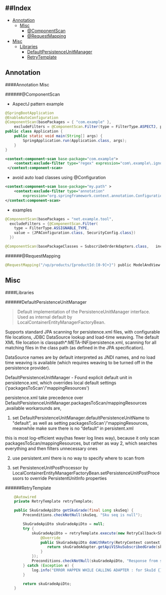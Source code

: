 
##Index
---

* [Annotation](#annotation)
    - [Misc](#annotation-misc)
        + [@ComponentScan](#componentscan)
        + [@RequestMapping](#requestmapping)
* [Misc](#misc)    
    - [Libraries](#Libraries)
        + [DefaultPersistenceUnitManager](#defaultpersistenceunitmanager)
        + [RetryTemplate](#retrytemplate)



Annotation
---
####Annotation Misc

######@ComponentScan
* AspectJ pattern example
```java
@SpringBootApplication
@EnableAutoConfiguration
@ComponentScan(basePackages = { "com.example" },
    excludeFilters = @ComponentScan.Filter(type = FilterType.ASPECTJ, pattern = "com.example.ignore.*"))
public class Application {
    public static void main(String[] args) {
        SpringApplication.run(Application.class, args);
    }
}

```

```xml
<context:component-scan base-package="com.example">
    <context:exclude-filter type="regex" expression="com\.example\.ignore\..*"/>
 </context:component-scan>
```

* avoid auto load classes using @Configuration
```xml
<context:component-scan base-package="my.path" >
    <context:exclude-filter type="annotation" 
        expression="org.springframework.context.annotation.Configuration" />        
</context:component-scan>
```


* examples
```java
@ComponentScan(basePackages = "net.example.tool",
  excludeFilters = {@ComponentScan.Filter(
    type = FilterType.ASSIGNABLE_TYPE,
    value = {JPAConfiguration.class, SecurityConfig.class})
  })

@ComponentScan(basePackageClasses = SubscribeOrderAdapters.class,   includeFilters = { @ComponentScan.Filter(type = FilterType.ANNOTATION, value = Adapter.class) }, useDefaultFilters = false)

```



######@RequestMapping
```java
@RequestMapping("/vp/products/{productId:[0-9]+}") public ModelAndView productDetail(   @PathVariable(value = "productId") Long receivedProductId )
```

Misc
---

####Libraries

######DefaultPersistenceUnitManager

>Default implementation of the PersistenceUnitManager interface. Used as internal default by LocalContainerEntityManagerFactoryBean.
>
Supports standard JPA scanning for persistence.xml files,
with configurable file locations, JDBC DataSource lookup and load-time weaving.
The default XML file location is classpath*:META-INF/persistence.xml,
scanning for all matching files in the class path (as defined in the JPA specification).
>
DataSource names are by default interpreted as JNDI names, and no load time weaving is available (which requires weaving to be turned off in the persistence provider).

DefaultPersistenceUnitManager - Found explicit default unit in persistence.xml, which overrides local default settings ('packagesToScan'/'mappingResources')

persistence.xml take precedence over  DefaultPersistenceUnitManager.packagesToScan/mappingResources ,available workarounds are, 

1. set DefaultPersistenceUnitManager.defaultPersistenceUnitName to "default", as well as setting packagesToScan'/'mappingResources,  meanwhile make sure there is no “default” in persistent.xml

this is most log-efficient way(has fewer log lines way), because it only scan packagesToScan/mappingResources, but rather as way 2, which searches everything and then filters unnecessary ones

2. use persistent.xml
there is no way to specify where to scan from

3. set PersistenceUnitPostProcessor by LocalContainerEntityManagerFactoryBean.setPersistenceUnitPostProcessors to override PersistentUnitInfo properties



######RetryTemplate

```java
    @Autowired
    private RetryTemplate retryTemplate;

    public SkuGradeApiDto getSkuGrade(final Long skuSeq) {
        Preconditions.checkNotNull(skuSeq, "Sku seq is null");

        SkuGradeApiDto skuGradeApiDto = null;
        try {
            skuGradeApiDto = retryTemplate.execute(new RetryCallback<SkuGradeApiDto>() {
                @Override
                public SkuGradeApiDto doWithRetry(RetryContext context) throws Exception {
                   return skuGradeAdapter.getApiV1SkuSubscribedGrade(skuSeq);
                }
            });
            Preconditions.checkNotNull(skuGradeApiDto, "Response from skuGradeAdapter is null");
        } catch (Exception e) {
            log.info("ERROR HAPPEN WHILE CALLING ADAPTER : for SkuId {}", skuSeq, e);
        }

        return skuGradeApiDto;
    }
```


